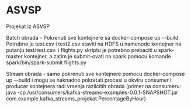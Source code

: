# ASVSP
Projekat iz ASVSP

Batch obrada - Pokrenuti sve kontejnere sa docker-compose up --build. Potrebno je test.csv i test2.csv staviti na HDFS u namenode kontejner na putanju test/test.csv. i flights.py skriptu je potrebno prebaciti u spark-master kontejner, a zatim je submit-ovati na spark pomocu komande spark/bin/spark-submit flights.py

Stream obrada - samo pokrenuti sve kontejnere pomocu docker-compose up --build i mogu se naknadno pokretati procesi u okviru consumer i producer kontejnera radi vrsenja razlicitih obrada (primer na consumeru: java -cp /usr/consumers/kafka-streams-examples-0.0.1-SNAPSHOT.jar com.example.kafka_streams_projekat.PercentageByHour)
